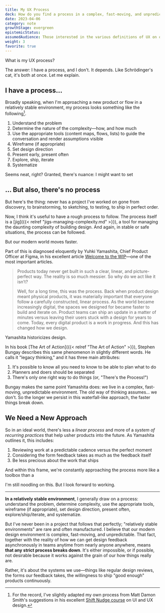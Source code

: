 ```yaml
---
title: My UX Process
deck: How do you find a process in a complex, fast-moving, and unpredictable environment?
date: 2023-04-06
category: note
growthStage: evergreen
epistemicStatus: 
assumedAudience: Those interested in the various definitions of UX on offer, or in how I approach UX in particular.
weight: 3
favorite: true
---
```


What is my UX process?

The answer: I have a process, and I don't. It depends. Like Schrödinger's cat, it's both at once. Let me explain.

## I have a process...
Broadly speaking, when I'm approaching a new product or flow in a relatively stable environment, my process looks something like the following[^1].

1. Understand the problem
2. Determine the nature of the complexity—how, and how much
3. Use the appropriate tools (content maps, flows, lists) to guide the conversation and render assumptions visible
4. Wireframe (if appropriate)
5. Set design direction
6. Present early, present often
7. Explore, ship, iterate
8. Systematize

Seems neat, right? Granted, there's nuance: I might want to set

## ... But also, there's no process
But here's the thing: never has a project I've worked on gone from discovery, to brainstorming, to sketching, to testing, to ship in perfect order.

Now, I think it's useful to have a rough process to follow. The process itself is a [jig]({{< relref "jigs-managing-complexity.md" >}}), a tool for managing the daunting complexity of building design. And again, in stable or safe situations, the process can be followed.

But our modern world moves faster.

Part of this is diagnosed eloquently by Yuhki Yamashita, Chief Product Officer at Figma, in his excellent article [Welcome to the WIP](https://www.figma.com/blog/welcome-to-the-wip/)—one of the most important articles.

> Products today never get built in such a clear, linear, and picture-perfect way. The reality is so much messier. So why do we act like it isn’t?
> 
> Well, for a long time, this was the process. Back when product design meant physical products, it was materially important that everyone follow a carefully constructed, linear process. As the world became increasingly digital, the spaces we designed for became faster to build and iterate on. Product teams can ship an update in a matter of minutes versus leaving their users stuck with a design for years to come. Today, every digital product is a work in progress. And this has changed how we design.

Yamashita historicizes design. 

In his book [The Art of Action]({{< relref "The Art of Action" >}}), Stephen Bungay describes this same phenomenon in slightly different words. He calls it "legacy thinking,"  and it has three main attributes:

1. It's possible to know all you need to know to be able to plan what to do
2. Planners and doers should be separated
3. There's only one right way to do things (or, "There's the Process!")

Bungay makes the same point Yamashita does: we live in a complex, fast-moving, unpredictable environment. The old way of thinking assumes... we don't. So the longer we persist in this waterfall-like approach, the faster things break down.

## We Need a New Approach
So in an ideal world, there's less a _linear process_ and more of a _system of recurring practices_ that help usher products into the future. As Yamashita outlines it, this includes:

1. Reviewing work at a predictable cadence versus the perfect moment
2. Considering the form feedback takes as much as the feedback itself
3. Be less precious about the work that ships

And within this frame, we're constantly approaching the process more like a toolbox than a

I'm still noodling on this. But I look forward to working.

---

**In a relatively stable environment**, I generally draw on a process: understand the problem, determine complexity, use the appropriate tools, wireframe (if appropriate), set design direction, present often, explore/ship/iterate, and systematize.

But I've never been in a project that follows that perfectly; "relatively stable environments" are rare and often manufactured. I believe that our modern design environment is complex, fast-moving, and unpredictable. That fact, together with the reality of how we can get design feedback asynchronously in teams anytime from nearly anyone anywhere, means **that any strict process breaks down**. It's either impossible, or if possible, not desirable because it works against the grain of our how things really are.

Rather, it's about the systems we use—things like regular design reviews, the forms our feedback takes, the willingness to ship "good enough" products continuously.

[^1]: For the record, I've slightly adapted my own process from Matt Damon Smith's suggestions in his excellent [Shift Nudge course](https://shiftnudge.com/) on UI and UX design.